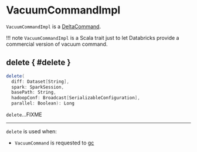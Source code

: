 # VacuumCommandImpl

`VacuumCommandImpl` is a [DeltaCommand](../DeltaCommand.md).

!!! note
    `VacuumCommandImpl` is a Scala trait just to let Databricks provide a commercial version of vacuum command.

## delete { #delete }

```scala
delete(
  diff: Dataset[String],
  spark: SparkSession,
  basePath: String,
  hadoopConf: Broadcast[SerializableConfiguration],
  parallel: Boolean): Long
```

`delete`...FIXME

---

`delete` is used when:

* `VacuumCommand` is requested to [gc](VacuumCommand.md#gc)
